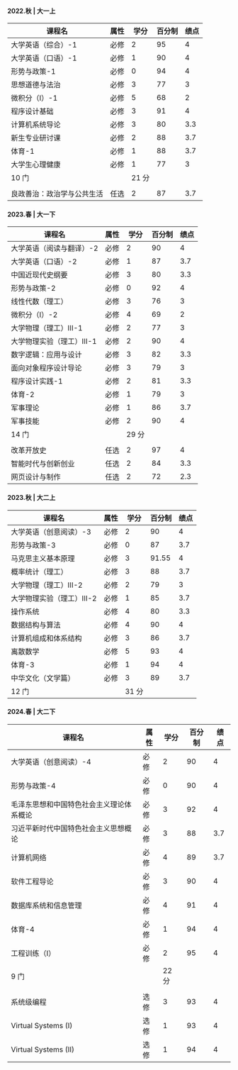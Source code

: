 #### 2022.秋 | 大一上

| 课程名           | 属性  | 学分   | 百分制 | 绩点  |
| ------------- | --- | ---- | --- | --- |
| 大学英语（综合）-1    | 必修  | 2    | 95  | 4   |
| 大学英语（口语）-1    | 必修  | 1    | 90  | 4   |
| 形势与政策-1       | 必修  | 0    | 94  | 4   |
| 思想道德与法治       | 必修  | 3    | 77  | 3   |
| 微积分（Ⅰ）-1      | 必修  | 5    | 68  | 2   |
| 程序设计基础        | 必修  | 3    | 91  | 4   |
| 计算机系统导论       | 必修  | 3    | 80  | 3.3 |
| 新生专业研讨课       | 必修  | 2    | 88  | 3.7 |
| 体育-1          | 必修  | 1    | 88  | 3.7 |
| 大学生心理健康       | 必修  | 1    | 77  | 3   |
| 10 门          |     | 21 分 |     |     |
|               |     |      |     |     |
| 良政善治：政治学与公共生活 | 任选  | 2    | 87  | 3.7 |

#### 2023.春 | 大一下

| 课程名           | 属性  | 学分   | 百分制 | 绩点  |
| ------------- | --- | ---- | --- | --- |
| 大学英语（阅读与翻译）-2 | 必修  | 2    | 90  | 4   |
| 大学英语（口语）-2    | 必修  | 1    | 87  | 3.7 |
| 中国近现代史纲要      | 必修  | 3    | 80  | 3.3 |
| 形势与政策-2       | 必修  | 0    | 92  | 4   |
| 线性代数（理工）      | 必修  | 3    | 76  | 3   |
| 微积分（Ⅰ）-2      | 必修  | 4    | 69  | 2   |
| 大学物理（理工）Ⅲ-1   | 必修  | 2    | 77  | 3   |
| 大学物理实验（理工）Ⅲ-1 | 必修  | 2    | 90  | 4   |
| 数字逻辑：应用与设计    | 必修  | 3    | 82  | 3.3 |
| 面向对象程序设计导论    | 必修  | 3    | 79  | 3   |
| 程序设计实践-1      | 必修  | 2    | 81  | 3.3 |
| 体育-2          | 必修  | 1    | 79  | 3   |
| 军事理论          | 必修  | 1    | 86  | 3.7 |
| 军事技能          | 必修  | 2    | 90  | 4   |
| 14 门          |     | 29 分 |     |     |
|               |     |      |     |     |
| 改革开放史         | 任选  | 2    | 97  | 4   |
| 智能时代与创新创业     | 任选  | 2    | 84  | 3.3 |
| 网页设计与制作       | 任选  | 2    | 72  | 2.3 |

#### 2023.秋 | 大二上

| 课程名           | 属性  | 学分   | 百分制   | 绩点  |
| ------------- | --- | ---- | ----- | --- |
| 大学英语（创意阅读）-3  | 必修  | 2    | 90    | 4   |
| 形势与政策-3       | 必修  | 0    | 87    | 3.7 |
| 马克思主义基本原理     | 必修  | 3    | 91.55 | 4   |
| 概率统计（理工）      | 必修  | 3    | 88    | 3.7 |
| 大学物理（理工）Ⅲ-2   | 必修  | 2    | 79    | 3   |
| 大学物理实验（理工）Ⅲ-2 | 必修  | 1    | 85    | 3.7 |
| 操作系统          | 必修  | 4    | 80    | 3.3 |
| 数据结构与算法       | 必修  | 4    | 90    | 4   |
| 计算机组成和体系结构    | 必修  | 3    | 86    | 3.7 |
| 离散数学          | 必修  | 5    | 93    | 4   |
| 体育-3          | 必修  | 1    | 94    | 4   |
| 中华文化（文学篇）     | 必修  | 3    | 89    | 3.7 |
| 12 门          |     | 31 分 |       |     |

#### 2024.春 | 大二下

| 课程名                  | 属性  | 学分   | 百分制 | 绩点  |
| -------------------- | --- | ---- | --- | --- |
| 大学英语（创意阅读）-4         | 必修  | 2    | 90  | 4   |
| 形势与政策-4              | 必修  | 0    | 90  | 4   |
| 毛泽东思想和中国特色社会主义理论体系概论 | 必修  | 3    | 92  | 4   |
| 习近平新时代中国特色社会主义思想概论   | 必修  | 3    | 88  | 3.7 |
| 计算机网络                | 必修  | 4    | 89  | 3.7 |
| 软件工程导论               | 必修  | 3    | 90  | 4   |
| 数据库系统和信息管理           | 必修  | 4    | 91  | 4   |
| 体育-4                 | 必修  | 1    | 94  | 4   |
| 工程训练（Ⅰ）              | 必修  | 2    | 95  | 4   |
| 9 门                  |     | 22 分 |     |     |
|                      |     |      |     |     |
| 系统级编程                | 选修  | 3    | 93  | 4   |
| Virtual Systems (I)  | 选修  | 1    | 93  | 4   |
| Virtual Systems (II) | 选修  | 1    | 94  | 4   |
